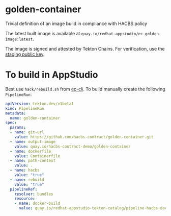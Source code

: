 # golden-container
Trivial definition of an image build in compliance with HACBS policy

The latest built image is available at `quay.io/redhat-appstudio/ec-golden-image:latest`.

The image is signed and attested by Tekton Chains. For verification, use the
[staging public key](https://raw.githubusercontent.com/redhat-appstudio/infra-deployments/main/components/pipeline-service/public/tekton-chains-signing-secret.pub).

# To build in AppStudio

Best use `hack/rebuild.sh` from [ec-cli](https://github.com/hacbs-contract/ec-cli). To build manually create the following `PipelineRun`:

```yaml
apiVersion: tekton.dev/v1beta1
kind: PipelineRun
metadata:
  name: golden-container
spec:
  params:
  - name: git-url
    value: https://github.com/hacbs-contract/golden-container.git
  - name: output-image
    value: quay.io/hacbs-contract-demo/golden-container
  - name: dockerfile
    value: Containerfile
  - name: path-context
    value: .
  - name: hacbs
    value: "true"
  - name: rebuild
    value: "true"
  pipelineRef:
    resolver: bundles
    resource:
    - name: docker-build
      value: quay.io/redhat-appstudio-tekton-catalog/pipeline-hacbs-docker-build:devel
```
